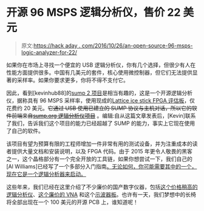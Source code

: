 # 开源 96 MSPS 逻辑分析仪，售价 22 美元

> 原文:[https://hack aday . com/2016/10/26/an-open-source-96-msps-logic-analyzer-for-22/](https://hackaday.com/2016/10/26/an-open-source-96-msps-logic-analyzer-for-22/)

如果你在市场上寻找一个便宜的 USB 逻辑分析仪，你有几个选择，但很少有人在性能方面提供很多。中国有几美元的套件，核心使用微控制器，但它们无法提供显著的采样率。如果你要求更多，你将不得不支付它。

因此，看到[kevinhub88]的[sump 2 项目](https://blackmesalabs.wordpress.com/2016/10/24/sump2-96-msps-logic-analyzer-for-22/)是相当有趣的，这是一个开源逻辑分析仪，据称具有 96 MSPS 采样率，使用现成的[Lattice ice stick FPGA 评估板](http://www.latticesemi.com/icestick)，仅花费约 20 美元。~~它通过 USB 使用已建立的 SUMP 协议与主机对话，所以它的软件前端来自[sump.org 逻辑分析仪项目](https://sump.org/projects/analyzer/)~~ 。编辑:自从这篇文章发表后，[Kevin]联系了我们，告诉我们这个项目的能力已经超越了 SUMP 的能力，事实上它现在使用了自己的软件。

该项目有望为预算有限的工程师增加一件非常有用的测试设备，并为注重成本的读者提供大量文档和安装说明，以及 FPGA 代码。由于 2015 年更令人敬畏的黑客之一，这个晶格部分有一个完全开放的工具链，如果你想尝试一下，我们自己的[Al Williams]已经写了一个多部分入门指南[。无论如何，你可能需要其中的一个，现在它是一个逻辑分析器来启动。](http://hackaday.com/tag/learning-verilog-for-fpgas/)

这些年来，我们已经在这里介绍了不少廉价的国产数字仪器，包括[这个价格稍高的逻辑分析仪](http://hackaday.com/2009/07/23/open-source-logic-analyzer/)、[这个廉价的 VNA](http://hackaday.com/2016/08/13/a-vna-on-a-200-euro-budget/) 和这个[示波器板](http://hackaday.com/2016/10/06/open-design-oscilloscope-could-be-almost-free/)。也许有一天，我们梦想中的长椅将全部出现在一个 100 美元的开源 PCB 上，谁知道呢！